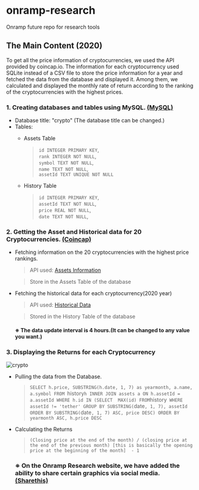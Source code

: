 # onramp-research
Onramp future repo for research tools
## The Main Content (2020)
To get all the price information of cryptocurrencies, we used the API provided by coincap.io.
The information for each cryptocurrency used SQLite instead of a CSV file to store the price information for a year and fetched the data from the database and displayed it.
Among them, we calculated and displayed the monthly rate of return according to the ranking of the cryptocurrencies with the highest prices.

### 1. Creating databases and tables using MySQL. [(MySQL)](https://www.mysql.com/)
* Database title: "crypto" (The database title can be changed.)
* Tables:
  - Assets Table
    > `id INTEGER PRIMARY KEY`,   
    > `rank INTEGER NOT NULL`,    
    > `symbol TEXT NOT NULL`,     
    > `name TEXT NOT NULL`,   
    > `assetId TEXT UNIQUE NOT NULL`
   
  - History Table
    > `id INTEGER PRIMARY KEY`,   
    > `assetId TEXT NOT NULL`,    
    > `price REAL NOT NULL`,  
    > `date TEXT NOT NULL`,   
    
### 2. Getting the Asset and Historical data for 20 Cryptocurrencies. [(Coincap)](https://docs.coincap.io/)
* Fetching information on the 20 cryptocurrencies with the highest price rankings.
  > API used: [Assets Information](https://docs.coincap.io/#89deffa0-ab03-4e0a-8d92-637a857d2c91)

  > Store in the Assets Table of the database
* Fetching the historical data for each cryptocurrency(2020 year)
  > API used: [Historical Data](https://docs.coincap.io/#61e708a8-8876-4fb2-a418-86f12f308978)
  
  > Stored in the History Table of the database
  
  #### ※ The data update interval is 4 hours.(It can be changed to any value you want.)
### 3. Displaying the Returns for each Cryptocurrency
![crypto](https://user-images.githubusercontent.com/60430353/117499674-24b5da00-afae-11eb-9827-b65c9fb4d580.png)
* Pulling the data from the Database.
  > `SELECT h.price, SUBSTRING(h.date, 1, 7) as yearmonth, a.name, a.symbol FROM `history` h INNER JOIN assets a ON h.assetId = a.assetId
            WHERE h.id IN (SELECT  MAX(id) FROM `history` WHERE assetId != 'tether' GROUP BY SUBSTRING(`date`, 1, 7), assetId 
            ORDER BY SUBSTRING(`date`, 1, 7) ASC, price DESC) ORDER BY yearmonth ASC, h.price DESC`
* Calculating the Returns
  > `(Closing price at the end of the month) / (closing price at the end of the previous month) [this is basically the opening price at the beginning of the month]  - 1`
  ### ※ On the Onramp Research website, we have added the ability to share certain graphics via social media. [(Sharethis)](https://sharethis.com/)
